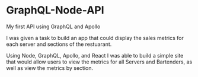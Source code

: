 # GraphQL-Node-API
My first API using GraphQL and Apollo

I was given a task to build an app that could display the sales metrics for each server and sections of the restuarant.

Using Node, GraphQL, Apollo, and React I was able to build a simple site that would allow users to view the
metrics for all Servers and Bartenders, as well as view the metrics by section.


